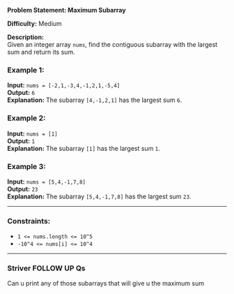 **Problem Statement: Maximum Subarray**  

**Difficulty:** Medium  

**Description:**  
Given an integer array `nums`, find the contiguous subarray with the largest sum and return its sum.  

### Example 1:  
**Input:** `nums = [-2,1,-3,4,-1,2,1,-5,4]`  
**Output:** `6`  
**Explanation:** The subarray `[4,-1,2,1]` has the largest sum `6`.  

### Example 2:  
**Input:** `nums = [1]`  
**Output:** `1`  
**Explanation:** The subarray `[1]` has the largest sum `1`.  

### Example 3:  
**Input:** `nums = [5,4,-1,7,8]`  
**Output:** `23`  
**Explanation:** The subarray `[5,4,-1,7,8]` has the largest sum `23`.  

---

### **Constraints:**  
- `1 <= nums.length <= 10^5`  
- `-10^4 <= nums[i] <= 10^4`  

---

### Striver FOLLOW UP Qs

Can u print any of those subarrays that will give u the maximum sum 
